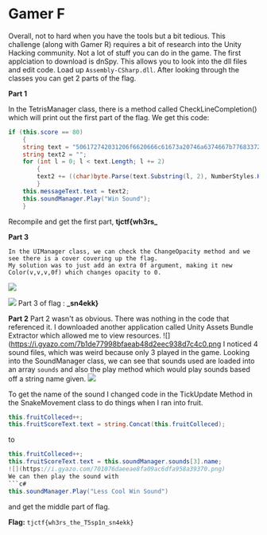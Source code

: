 # Gamer F

Overall, not to hard when you have the tools but a bit tedious. This challenge (along with Gamer R) requires a bit of research into the Unity Hacking community. Not a lot of stuff you can do in the game.
The first applciation to download is dnSpy. This allows you to look into the dll files and edit code. Load up `Assembly-CSharp.dll`.
After looking through the classes you can get 2 parts of the flag.

**Part 1**

In the TetrisManager class, there is a method called CheckLineCompletion() which will print out the first part of the flag. 
We get this code:

```c#
if (this.score == 80)
	{
	string text = "506172742031206f6620666c61673a20746a6374667b77683372735f";
	string text2 = "";
	for (int l = 0; l < text.Length; l += 2)
		{
		text2 += ((char)byte.Parse(text.Substring(l, 2), NumberStyles.HexNumber)).ToString();
		}
	this.messageText.text = text2;
	this.soundManager.Play("Win Sound");
	}
```
Recompile and get the first part, **tjctf{wh3rs_**

**Part 3**

```
In the UIManager class, we can check the ChangeOpacity method and we see there is a cover covering up the flag.
My solution was to just add an extra 0f argument, making it new Color(v,v,v,0f) which changes opacity to 0.
```
![](https://i.gyazo.com/837493d153dc130e48106d9f45b4c63b.png)

![](https://i.gyazo.com/8d46d6db8fafe5a0896406d718934fe4.png)
Part 3 of flag : **_sn4ekk}**

**Part 2**
Part 2 wasn't as obvious. There was nothing in the code that referenced it.
I downloaded another application called Unity Assets Bundle Extractor which allowed me to view resources.
![](https://i.gyazo.com/7b1de77998bfaeab48d2eec938d7c4c0.png
I noticed 4 sound files, which was weird because only 3 played in the game. 
Looking into the SoundManager class, we can see that sounds used are loaded into an array `sounds` and also the play method
which would play sounds based off a string name given. 
![](https://i.gyazo.com/d864344efcc8109e97d5fa8bdd156618.png)

To get the name of the sound I changed code in the TickUpdate Method in the SnakeMovement class to do things when I ran into fruit.
```c#
this.fruitColleced++;
this.fruitScoreText.text = string.Concat(this.fruitColleced);
```
to
```c#
this.fruitColleced++;
this.fruitScoreText.text = this.soundManager.sounds[3].name;
![](https://i.gyazo.com/701076daeeae8fa09ac6dfa958a39370.png)
We can then play the sound with
```c#
this.soundManager.Play("Less Cool Win Sound")
```
and get the middle part of flag.

**Flag:** `tjctf{wh3rs_the_T5sp1n_sn4ekk}`


